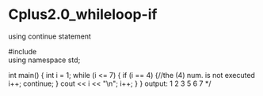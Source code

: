 # Cplus2.0_whileloop-if
using continue statement

#include <iostream>  
using namespace std;
 
int main() {
   int i = 1;
   while (i <= 7) {
      if (i == 4) {//the (4) num. is not executed
         i++;
         continue;
      }
      cout << i << "\n";
      i++;
   }
}
 output:
 1
 2
 3
 5
 6
 7 */

